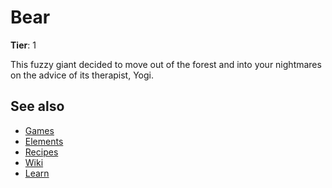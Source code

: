# Bear

**Tier**: 1

This fuzzy giant decided to move out of the forest and into your nightmares on the advice of its therapist, Yogi.

## See also

* [Games](/wiki/games)
* [Elements](/wiki/elements)
* [Recipes](/wiki/recipes)
* [Wiki](/wiki/index)
* [Learn](/learn/index)